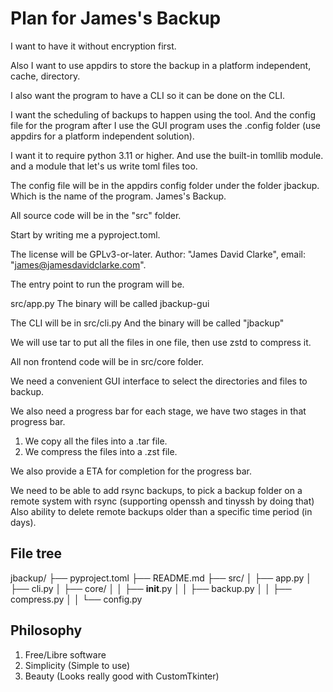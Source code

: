 # Plan for James's Backup

I want to have it without encryption first.

Also I want to use appdirs to store the backup in a platform independent, cache, directory.

I also want the program to have a CLI so it can be done on the CLI.

I want the scheduling of backups to happen using the tool. And the config file for the program after I use the GUI program uses the .config folder (use appdirs for a platform independent solution).

I want it to require python 3.11 or higher. And use the built-in tomllib module. and a module that let's us write toml files too.

The config file will be in the appdirs config folder under the folder jbackup. Which is the name of the program. James's Backup.

All source code will be in the "src" folder.

Start by writing me a pyproject.toml.

The license will be GPLv3-or-later. Author: "James David Clarke", email: "james@jamesdavidclarke.com".

The entry point to run the program will be.

src/app.py
The binary will be called jbackup-gui

The CLI will be in src/cli.py
And the binary will be called "jbackup"

We will use tar to put all the files in one file, then use zstd to compress it.

All non frontend code will be in src/core folder.

We need a convenient GUI interface to select the directories and files to backup.

We also need a progress bar for each stage, we have two stages in that progress bar.
1. We copy all the files into a .tar file.
2. We compress the files into a .zst file.

We also provide a ETA for completion for the progress bar.

We need to be able to add rsync backups, to pick a backup folder on a remote system with rsync (supporting openssh and tinyssh by doing that)
Also ability to delete remote backups older than a specific time period (in days).

## File tree
jbackup/
├── pyproject.toml
├── README.md
├── src/
│   ├── app.py
│   ├── cli.py
│   ├── core/
│   │   ├── __init__.py
│   │   ├── backup.py
│   │   ├── compress.py
│   │   └── config.py

## Philosophy
1. Free/Libre software
2. Simplicity (Simple to use)
3. Beauty (Looks really good with CustomTkinter)

